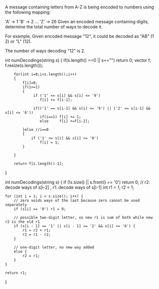 A message containing letters from A-Z is being encoded to numbers using the following mapping:

'A' -> 1
'B' -> 2
...
'Z' -> 26
Given an encoded message containing digits, determine the total number of ways to decode it.

For example,
Given encoded message "12", it could be decoded as "AB" (1 2) or "L" (12).

The number of ways decoding "12" is 2.




int numDecodings(string s)
{
        if(s.length() ==0 || s=="")
            return 0;
        vector<int> f;
        f.resize(s.length());
        
        for(int i=0;i<s.length();i++)
        {
            f[i]=0;
            if(i>=1)
            {
                 if ('1' <= s[i] && s[i] <= '9')
                    f[i] += f[i-1];
                    
                 if(('1' == s[i-1] && s[i] <= '9') || ('2' == s[i-1] && s[i] <= '6'))
                    if(i==1) f[i] += 1;
                    else     f[i] +=f[i-2];
                    
            }else //i==0
            {
                if ('1' <= s[i] && s[i] <= '9')
                    f[i] = 1;
            }
            
        }
        
        return f[s.length()-1];
}




int numDecodings(string s)
{
    if (!s.size() || s.front() == '0') return 0;
    // r2: decode ways of s[i-2] , r1: decode ways of s[i-1] 
    int r1 = 1, r2 = 1;

    for (int i = 1; i < s.size(); i++) {
        // zero voids ways of the last because zero cannot be used separately
        if (s[i] == '0') r1 = 0;

        // possible two-digit letter, so new r1 is sum of both while new r2 is the old r1
        if (s[i - 1] == '1' || s[i - 1] == '2' && s[i] <= '6') {
            r1 = r2 + r1;
            r2 = r1 - r2;
        }

        // one-digit letter, no new way added
        else {
            r2 = r1;
        }
    }

    return r1;
}
